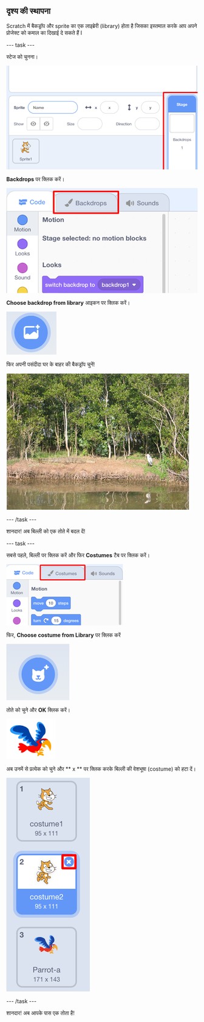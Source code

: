 ## दृश्य की स्थापना

Scratch में बैकड्रॉप और sprite का एक लाइब्रेरी (library) होता है जिसका इस्तमाल करके आप अपने प्रोजेक्ट को कमाल का दिखाई दे सकते हैं I

--- task ---

स्टेज को चुनना।

![Selecting the stage](images/looksSelectStage.png)

**Backdrops** पर क्लिक करें।

![The Backdrops tab](images/looksBackdrops.png)

**Choose backdrop from library** आइकन पर क्लिक करें।

![The Choose backdrop icon](images/looksChooseBg.png)

फिर अपनी पसंदीदा घर के बाहर की बैकड्रॉप चुनें!

![A lake scene](images/looksLake.png)

--- /task ---

शानदार! अब बिल्ली को एक तोते में बदल दें!

--- task ---

सबसे पहले, बिल्ली पर क्लिक करें और फिर **Costumes** टैब पर क्लिक करें।

![](images/cool2.png)

फिर, **Choose costume from Library** पर क्लिक करें

![](images/cool3.png)

तोते को चुने और **OK** क्लिक करें।

![The parrot costume](images/looksParrot.png)

अब उनमें से प्रत्येक को चुने और ** x ** पर क्लिक करके बिल्ली की वेशभूषा (costume) को हटा दें।

![](images/coolDeleteCostumes.png)

--- /task ---

शानदार! अब आपके पास एक तोता है!
